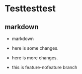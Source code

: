 # Testtesttest
## markdown
- markdown
- here is some changes. 
- here is more changes.

- this is feature-nofeature branch